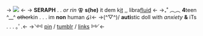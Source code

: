 -> [![](https://64.media.tumblr.com/3b98de4dab52a96623f7b51ff7b82557/980864b911435d2e-9b/s400x600/4a707fe76532d0e3e40400f2226146af61b6f723.gifv)](https://www.tumblr.com/conductrel/719310526412439552/%EA%95%80-%EA%95%80-%EA%95%80-%EA%95%80-%EA%95%80-%EA%95%80-%EA%95%80?source=share) <-
-> **SERAPH** . . *or rin* ⚢ **s(he)** it dem k[it](https://en.pronouns.page/@ant_fucker98) ,, libra[fluid](https://rentry.co/rinsflags) <-
->₊˚ ︵︵ **4**teen ^__^ ~~other~~kin . . . im **non** human ໒꒱<-
->(^▽^)/ **auti**stic doll with *anxiety* **&** iTs . . . ｡ﾟ.<-
->༺ [pin](https://pin.it/1v2I6Mo) / [tumblr](https://www.tumblr.com/sakura-miku-my-love?source=share) / [links](https://rentry.co/rins-links) ༻<-